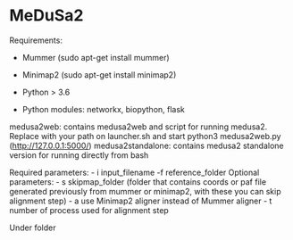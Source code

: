 # MeDuSa2

Requirements:
- Mummer  (sudo apt-get install mummer)
- Minimap2 (sudo apt-get install minimap2)

- Python > 3.6 
- Python modules: networkx, biopython, flask

medusa2web: contains medusa2web and script for running medusa2. Replace with your path on launcher.sh and start python3 medusa2web.py (http://127.0.0.1:5000/)
medusa2standalone: contains medusa2 standalone version for running directly from bash

Required parameters: - i input_filename -f reference_folder
Optional parameters: - s skipmap_folder (folder that contains coords or paf file generated previously from mummer or minimap2, with these you can skip alignment step)
                     - a use Minimap2 aligner instead of Mummer aligner
                     - t <n> number of process used for alignment step
  
Under folder 
